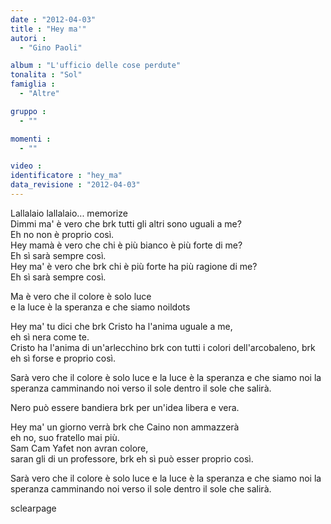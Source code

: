 ```yaml
---
date : "2012-04-03"
title : "Hey ma'"
autori : 
  - "Gino Paoli"

album : "L'ufficio delle cose perdute"
tonalita : "Sol"
famiglia : 
  - "Altre"

gruppo : 
  - ""

momenti : 
  - ""

video : 
identificatore : "hey_ma"
data_revisione : "2012-04-03"
---
```

  
  
Lallalaio lallalaio... memorize  
Dimmi ma' è vero che brk tutti gli altri sono uguali a me?  
Eh no non è proprio così.   
Hey mamà è vero che chi è più bianco è più forte di me?   
Eh sì sarà sempre così.  
Hey ma' è vero che  brk chi è più forte ha più ragione di me?  
Eh sì sarà sempre così.  
  
  
Ma è vero che il colore è solo luce  
e la luce è la speranza e che siamo noildots   
  
  
Hey ma' tu dici che brk Cristo ha l'anima uguale a me,  
eh sì nera come te.  
Cristo ha l'anima di un'arlecchino brk con tutti i colori dell'arcobaleno, brk eh sì forse e proprio così.  
  
  
Sarà vero che il colore è solo luce e la luce è la speranza e che siamo noi la speranza camminando noi verso il sole dentro il sole che salirà.   
  
  
Nero può essere bandiera  brk per un'idea libera e vera.  
  
  
Hey ma' un giorno verrà brk che Caino non ammazzerà  
eh no, suo fratello mai più.  
Sam Cam Yafet non avran colore,   
saran gli di un professore, brk eh sì può esser proprio così.  
  
  
Sarà vero che il colore è solo luce e la luce è la speranza e che siamo noi la speranza camminando noi verso il sole dentro il sole che salirà.   
  
  
  
sclearpage  
